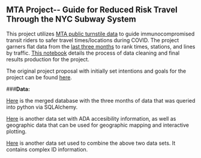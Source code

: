## MTA Project-- Guide for Reduced Risk Travel Through the NYC Subway System


This project utilizes [MTA public turnstile data](http://web.mta.info/developers/turnstile.html "MTA Turnstile Data") to guide immunocompromised transit riders to safer travel times/locations during COVID. The project garners flat data from the [last three months](https://github.com/mehiks11/Metis_MTA_Project/tree/master/data "MTA Project Weekly Flat Data Sets") to rank times, stations, and lines by traffic. [This notebook](https://github.com/mehiks11/Metis_MTA_Project/blob/master/Metis_MTA_Project_Code.ipynb "MTA Project Notebook") details the process of data cleaning and final results production for the project.

The original project proposal with initially set intentions and goals for the project can be found [here](https://github.com/mehiks11/Metis_MTA_Project/blob/master/Project%20Proposal.ipynb "Project Proposal").


###**Data:**

[Here](https://github.com/mehiks11/Metis_MTA_Project/blob/master/mta.db "MTA SQL Database") is the merged database with the three months of data that was queried into python via SQLAlchemy. 

[Here](http://web.mta.info/developers/data/nyct/subway/Stations.csv "MTA ADA Accessibility Data") is another data set with ADA accesibility information, as well as geographic data that can be used for geographic mapping and interactive plotting. 

[Here](https://qri.cloud/nyc-transit-data/remote_complex_lookupcsv "MTA Complex ID Data") is another data set used to combine the above two data sets. It contains complex ID information. 

